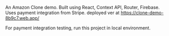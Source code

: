 An Amazon Clone demo. Built using React, Context API, Router, Firebase.
Uses payment integration from Stripe.
deployed ver at https://clone-demo-8b9c7.web.app/

For payment integration testing, run this project in local environment.
